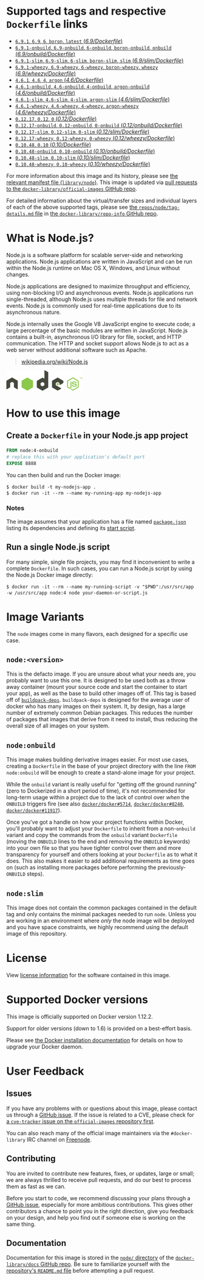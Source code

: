 # Supported tags and respective `Dockerfile` links

-	[`6.9.1`, `6.9`, `6`, `boron`, `latest` (*6.9/Dockerfile*)](https://github.com/nodejs/docker-node/blob/613d09a89a63c916883a9cf6d17000ab4c784aec/6.9/Dockerfile)
-	[`6.9.1-onbuild`, `6.9-onbuild`, `6-onbuild`, `boron-onbuild`, `onbuild` (*6.9/onbuild/Dockerfile*)](https://github.com/nodejs/docker-node/blob/613d09a89a63c916883a9cf6d17000ab4c784aec/6.9/onbuild/Dockerfile)
-	[`6.9.1-slim`, `6.9-slim`, `6-slim`, `boron-slim`, `slim` (*6.9/slim/Dockerfile*)](https://github.com/nodejs/docker-node/blob/613d09a89a63c916883a9cf6d17000ab4c784aec/6.9/slim/Dockerfile)
-	[`6.9.1-wheezy`, `6.9-wheezy`, `6-wheezy`, `boron-wheezy`, `wheezy` (*6.9/wheezy/Dockerfile*)](https://github.com/nodejs/docker-node/blob/613d09a89a63c916883a9cf6d17000ab4c784aec/6.9/wheezy/Dockerfile)
-	[`4.6.1`, `4.6`, `4`, `argon` (*4.6/Dockerfile*)](https://github.com/nodejs/docker-node/blob/a37f33d34909d9e700b2875c684b8e728b236dc4/4.6/Dockerfile)
-	[`4.6.1-onbuild`, `4.6-onbuild`, `4-onbuild`, `argon-onbuild` (*4.6/onbuild/Dockerfile*)](https://github.com/nodejs/docker-node/blob/a37f33d34909d9e700b2875c684b8e728b236dc4/4.6/onbuild/Dockerfile)
-	[`4.6.1-slim`, `4.6-slim`, `4-slim`, `argon-slim` (*4.6/slim/Dockerfile*)](https://github.com/nodejs/docker-node/blob/a37f33d34909d9e700b2875c684b8e728b236dc4/4.6/slim/Dockerfile)
-	[`4.6.1-wheezy`, `4.6-wheezy`, `4-wheezy`, `argon-wheezy` (*4.6/wheezy/Dockerfile*)](https://github.com/nodejs/docker-node/blob/a37f33d34909d9e700b2875c684b8e728b236dc4/4.6/wheezy/Dockerfile)
-	[`0.12.17`, `0.12`, `0` (*0.12/Dockerfile*)](https://github.com/nodejs/docker-node/blob/c3ff7866303b4c595ab07529cdf35f9df58f5b21/0.12/Dockerfile)
-	[`0.12.17-onbuild`, `0.12-onbuild`, `0-onbuild` (*0.12/onbuild/Dockerfile*)](https://github.com/nodejs/docker-node/blob/c3ff7866303b4c595ab07529cdf35f9df58f5b21/0.12/onbuild/Dockerfile)
-	[`0.12.17-slim`, `0.12-slim`, `0-slim` (*0.12/slim/Dockerfile*)](https://github.com/nodejs/docker-node/blob/c3ff7866303b4c595ab07529cdf35f9df58f5b21/0.12/slim/Dockerfile)
-	[`0.12.17-wheezy`, `0.12-wheezy`, `0-wheezy` (*0.12/wheezy/Dockerfile*)](https://github.com/nodejs/docker-node/blob/c3ff7866303b4c595ab07529cdf35f9df58f5b21/0.12/wheezy/Dockerfile)
-	[`0.10.48`, `0.10` (*0.10/Dockerfile*)](https://github.com/nodejs/docker-node/blob/2716d804bd63f85a46e5fecbb36323a5d06ea5f6/0.10/Dockerfile)
-	[`0.10.48-onbuild`, `0.10-onbuild` (*0.10/onbuild/Dockerfile*)](https://github.com/nodejs/docker-node/blob/2716d804bd63f85a46e5fecbb36323a5d06ea5f6/0.10/onbuild/Dockerfile)
-	[`0.10.48-slim`, `0.10-slim` (*0.10/slim/Dockerfile*)](https://github.com/nodejs/docker-node/blob/2716d804bd63f85a46e5fecbb36323a5d06ea5f6/0.10/slim/Dockerfile)
-	[`0.10.48-wheezy`, `0.10-wheezy` (*0.10/wheezy/Dockerfile*)](https://github.com/nodejs/docker-node/blob/2716d804bd63f85a46e5fecbb36323a5d06ea5f6/0.10/wheezy/Dockerfile)

For more information about this image and its history, please see [the relevant manifest file (`library/node`)](https://github.com/docker-library/official-images/blob/master/library/node). This image is updated via [pull requests to the `docker-library/official-images` GitHub repo](https://github.com/docker-library/official-images/pulls?q=label%3Alibrary%2Fnode).

For detailed information about the virtual/transfer sizes and individual layers of each of the above supported tags, please see [the `repos/node/tag-details.md` file](https://github.com/docker-library/repo-info/blob/master/repos/node/tag-details.md) in [the `docker-library/repo-info` GitHub repo](https://github.com/docker-library/repo-info).

# What is Node.js?

Node.js is a software platform for scalable server-side and networking applications. Node.js applications are written in JavaScript and can be run within the Node.js runtime on Mac OS X, Windows, and Linux without changes.

Node.js applications are designed to maximize throughput and efficiency, using non-blocking I/O and asynchronous events. Node.js applications run single-threaded, although Node.js uses multiple threads for file and network events. Node.js is commonly used for real-time applications due to its asynchronous nature.

Node.js internally uses the Google V8 JavaScript engine to execute code; a large percentage of the basic modules are written in JavaScript. Node.js contains a built-in, asynchronous I/O library for file, socket, and HTTP communication. The HTTP and socket support allows Node.js to act as a web server without additional software such as Apache.

> [wikipedia.org/wiki/Node.js](https://en.wikipedia.org/wiki/Node.js)

![logo](https://raw.githubusercontent.com/docker-library/docs/01c12653951b2fe592c1f93a13b4e289ada0e3a1/node/logo.png)

# How to use this image

## Create a `Dockerfile` in your Node.js app project

```dockerfile
FROM node:4-onbuild
# replace this with your application's default port
EXPOSE 8888
```

You can then build and run the Docker image:

```console
$ docker build -t my-nodejs-app .
$ docker run -it --rm --name my-running-app my-nodejs-app
```

### Notes

The image assumes that your application has a file named [`package.json`](https://docs.npmjs.com/files/package.json) listing its dependencies and defining its [start script](https://docs.npmjs.com/misc/scripts#default-values).

## Run a single Node.js script

For many simple, single file projects, you may find it inconvenient to write a complete `Dockerfile`. In such cases, you can run a Node.js script by using the Node.js Docker image directly:

```console
$ docker run -it --rm --name my-running-script -v "$PWD":/usr/src/app -w /usr/src/app node:4 node your-daemon-or-script.js
```

# Image Variants

The `node` images come in many flavors, each designed for a specific use case.

## `node:<version>`

This is the defacto image. If you are unsure about what your needs are, you probably want to use this one. It is designed to be used both as a throw away container (mount your source code and start the container to start your app), as well as the base to build other images off of. This tag is based off of [`buildpack-deps`](https://registry.hub.docker.com/_/buildpack-deps/). `buildpack-deps` is designed for the average user of docker who has many images on their system. It, by design, has a large number of extremely common Debian packages. This reduces the number of packages that images that derive from it need to install, thus reducing the overall size of all images on your system.

## `node:onbuild`

This image makes building derivative images easier. For most use cases, creating a `Dockerfile` in the base of your project directory with the line `FROM node:onbuild` will be enough to create a stand-alone image for your project.

While the `onbuild` variant is really useful for "getting off the ground running" (zero to Dockerized in a short period of time), it's not recommended for long-term usage within a project due to the lack of control over *when* the `ONBUILD` triggers fire (see also [`docker/docker#5714`](https://github.com/docker/docker/issues/5714), [`docker/docker#8240`](https://github.com/docker/docker/issues/8240), [`docker/docker#11917`](https://github.com/docker/docker/issues/11917)).

Once you've got a handle on how your project functions within Docker, you'll probably want to adjust your `Dockerfile` to inherit from a non-`onbuild` variant and copy the commands from the `onbuild` variant `Dockerfile` (moving the `ONBUILD` lines to the end and removing the `ONBUILD` keywords) into your own file so that you have tighter control over them and more transparency for yourself and others looking at your `Dockerfile` as to what it does. This also makes it easier to add additional requirements as time goes on (such as installing more packages before performing the previously-`ONBUILD` steps).

## `node:slim`

This image does not contain the common packages contained in the default tag and only contains the minimal packages needed to run `node`. Unless you are working in an environment where *only* the node image will be deployed and you have space constraints, we highly recommend using the default image of this repository.

# License

View [license information](https://github.com/joyent/node/blob/master/LICENSE) for the software contained in this image.

# Supported Docker versions

This image is officially supported on Docker version 1.12.2.

Support for older versions (down to 1.6) is provided on a best-effort basis.

Please see [the Docker installation documentation](https://docs.docker.com/installation/) for details on how to upgrade your Docker daemon.

# User Feedback

## Issues

If you have any problems with or questions about this image, please contact us through a [GitHub issue](https://github.com/nodejs/docker-node/issues). If the issue is related to a CVE, please check for [a `cve-tracker` issue on the `official-images` repository first](https://github.com/docker-library/official-images/issues?q=label%3Acve-tracker).

You can also reach many of the official image maintainers via the `#docker-library` IRC channel on [Freenode](https://freenode.net).

## Contributing

You are invited to contribute new features, fixes, or updates, large or small; we are always thrilled to receive pull requests, and do our best to process them as fast as we can.

Before you start to code, we recommend discussing your plans through a [GitHub issue](https://github.com/nodejs/docker-node/issues), especially for more ambitious contributions. This gives other contributors a chance to point you in the right direction, give you feedback on your design, and help you find out if someone else is working on the same thing.

## Documentation

Documentation for this image is stored in the [`node/` directory](https://github.com/docker-library/docs/tree/master/node) of the [`docker-library/docs` GitHub repo](https://github.com/docker-library/docs). Be sure to familiarize yourself with the [repository's `README.md` file](https://github.com/docker-library/docs/blob/master/README.md) before attempting a pull request.
